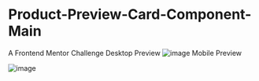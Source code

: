 # Product-Preview-Card-Component-Main
A Frontend Mentor Challenge  Desktop Preview  ![image](https://github.com/VPontis15/Product-Preview-Card-Component-Main/assets/94546957/03317b7d-f7f1-4ffb-903b-7015674d3ff9) Mobile Preview    

![image](https://github.com/VPontis15/Product-Preview-Card-Component-Main/assets/94546957/1c0d7a3a-9c82-44ee-bdc3-df6a2c68acc6)







